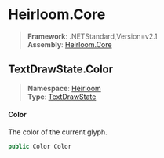 # Heirloom.Core

> **Framework**: .NETStandard,Version=v2.1  
> **Assembly**: [Heirloom.Core][0]  

## TextDrawState.Color

> **Namespace**: [Heirloom][0]  
> **Type**: [TextDrawState][1]  

#### Color

The color of the current glyph.

```cs
public Color Color
```

[0]: ../Heirloom.Core.md
[1]: Heirloom.TextDrawState.md
